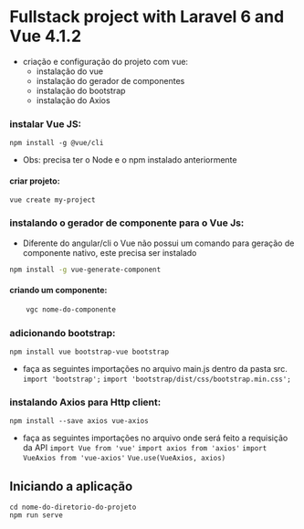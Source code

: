 # Fullstack project with Laravel 6 and Vue 4.1.2

 - criação e configuração do projeto com vue:
    - instalação do vue
    - instalação do gerador de componentes
    - instalação do bootstrap
    - instalação do Axios

### instalar Vue JS:
    npm install -g @vue/cli
-   Obs: precisa ter o Node e o npm instalado anteriormente
#### criar projeto:
    vue create my-project
### instalando o gerador de componente para o Vue Js:
- Diferente do angular/cli o Vue não possui um comando para geração de componente nativo, este precisa ser instalado
```sh
npm install -g vue-generate-component
```

#### criando um componente:
```sh
    vgc nome-do-componente
```

### adicionando bootstrap:
    npm install vue bootstrap-vue bootstrap
- faça as seguintes importações no arquivo main.js dentro da pasta src.
    ``` import 'bootstrap'; ```
    ``` import 'bootstrap/dist/css/bootstrap.min.css'; ```

### instalando Axios para Http client:
    npm install --save axios vue-axios
    
- faça as seguintes importações no arquivo onde será feito a requisição da API
``` import Vue from 'vue' ```
``` import axios from 'axios' ```
``` import VueAxios from 'vue-axios' ```
```Vue.use(VueAxios, axios) ```

## Iniciando a aplicação 
    cd nome-do-diretorio-do-projeto
    npm run serve
